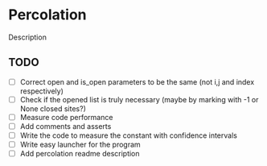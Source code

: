 # Percolation

Description

## TODO

- [ ] Correct open and is_open parameters to be the same (not i,j and index respectively)
- [ ] Check if the opened list is truly necessary (maybe by marking with -1 or None closed sites?)
- [ ] Measure code performance
- [ ] Add comments and asserts
- [ ] Write the code to measure the constant with confidence intervals
- [ ] Write easy launcher for the program
- [ ]  Add percolation readme description